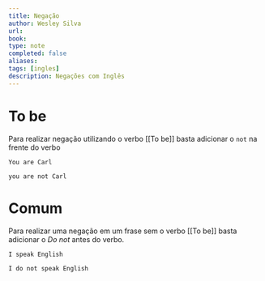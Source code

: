 ```yaml
---
title: Negação
author: Wesley Silva
url:
book:
type: note
completed: false
aliases:
tags: [ingles]
description: Negações com Inglês
---
```

# To be
Para realizar negação utilizando o verbo [[To be]] basta adicionar o `not` na frente do verbo

```text
You are Carl

you are not Carl
```

# Comum
Para realizar uma negação em um frase sem o verbo [[To be]] basta adicionar o _Do not_ antes do verbo.

```text
I speak English

I do not speak English
```